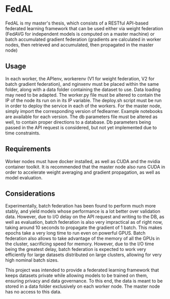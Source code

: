 # FedAL
FedAL is my master's thesis, which consists of a RESTful API-based federated learning framework that can be used either via weight federation (FedAVG for independent models is computed on a master machine) or batch accumulated gradient federation (gradients are calculated in worker nodes, then retrieved and accumulated, then propagated in the master node)

## Usage
In each worker, the APIenv, workerenv (V1 for weight federation, V2 for batch gradient federation), and nginxenv must be placed within the same folder, along with a data folder containing the dataset to use. Data loading may need to be adapted. The worker.py file must be altered to contain the IP of the node its run on in its IP variable.
The deploy.sh script must be run in order to deploy the service in each of the workers.
For the master node, simply import the corresponding version of fedlearner. Example notebooks are available for each version.
The db parameters file must be altered as well, to contain proper directions to a database. Db parameters being passed in the API request is considered, but not yet implemented due to time constraints.

## Requirements
Worker nodes must have docker installed, as well as CUDA and the nvidia container toolkit. It is recommended that the master node also runs CUDA in order to accelerate weight averaging and gradient propagation, as well as model evaluation.

## Considerations
Experimentally, batch federation has been found to perform much more stably, and yield models whose performance is a lot better over validation data. However, due to I/O delay on the API request and writing to the DB, as well as evaluation, batch federation is also very impractical as of right now, taking around 10 seconds to propagate the gradient of 1 batch. This makes epochs take a very long time to run even on powerful GPUS.
Batch federation also allows to take advantage of the memory of all the GPUs in the cluster, sacrificing speed for memory. However, due to the I/O time being the greatest delay, batch federation is expected to work very efficiently for large datasets distributed on large clusters, allowing for very high nominal batch sizes.

This project was intended to provide a federated learning framework that keeps datasets private while allowing models to be trained on them, ensuring privacy and data governance. To this end, the data is meant to be stored in a data folder exclusively on each worker node. The master node has no access to this data.
